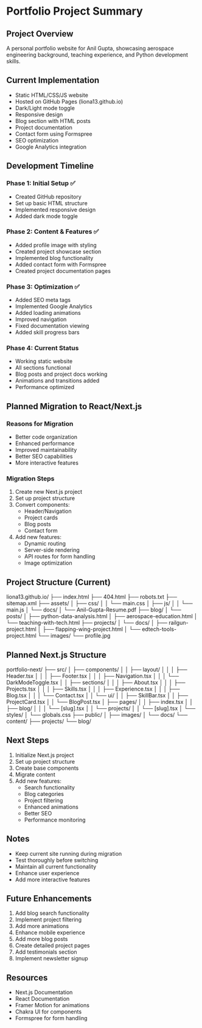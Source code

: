 # Portfolio Project Summary

## Project Overview
A personal portfolio website for Anil Gupta, showcasing aerospace engineering background, teaching experience, and Python development skills.

## Current Implementation
- Static HTML/CSS/JS website
- Hosted on GitHub Pages (liona13.github.io)
- Dark/Light mode toggle
- Responsive design
- Blog section with HTML posts
- Project documentation
- Contact form using Formspree
- SEO optimization
- Google Analytics integration

## Development Timeline

### Phase 1: Initial Setup ✅
- Created GitHub repository
- Set up basic HTML structure
- Implemented responsive design
- Added dark mode toggle

### Phase 2: Content & Features ✅
- Added profile image with styling
- Created project showcase section
- Implemented blog functionality
- Added contact form with Formspree
- Created project documentation pages

### Phase 3: Optimization ✅
- Added SEO meta tags
- Implemented Google Analytics
- Added loading animations
- Improved navigation
- Fixed documentation viewing
- Added skill progress bars

### Phase 4: Current Status
- Working static website
- All sections functional
- Blog posts and project docs working
- Animations and transitions added
- Performance optimized

## Planned Migration to React/Next.js
### Reasons for Migration
- Better code organization
- Enhanced performance
- Improved maintainability
- Better SEO capabilities
- More interactive features

### Migration Steps
1. Create new Next.js project
2. Set up project structure
3. Convert components:
   - Header/Navigation
   - Project cards
   - Blog posts
   - Contact form
4. Add new features:
   - Dynamic routing
   - Server-side rendering
   - API routes for form handling
   - Image optimization

## Project Structure (Current) 
liona13.github.io/
├── index.html
├── 404.html
├── robots.txt
├── sitemap.xml
├── assets/
│ ├── css/
│ │ └── main.css
│ ├── js/
│ │ └── main.js
│ └── docs/
│ └── Anil-Gupta-Resume.pdf
├── blog/
│ └── posts/
│ ├── python-data-analysis.html
│ ├── aerospace-education.html
│ └── teaching-with-tech.html
├── projects/
│ └── docs/
│ ├── railgun-project.html
│ ├── flapping-wing-project.html
│ └── edtech-tools-project.html
└── images/
└── profile.jpg


## Planned Next.js Structure
portfolio-next/
├── src/
│ ├── components/
│ │ ├── layout/
│ │ │ ├── Header.tsx
│ │ │ ├── Footer.tsx
│ │ │ ├── Navigation.tsx
│ │ │ └── DarkModeToggle.tsx
│ │ ├── sections/
│ │ │ ├── About.tsx
│ │ │ ├── Projects.tsx
│ │ │ ├── Skills.tsx
│ │ │ ├── Experience.tsx
│ │ │ ├── Blog.tsx
│ │ │ └── Contact.tsx
│ │ └── ui/
│ │ ├── SkillBar.tsx
│ │ ├── ProjectCard.tsx
│ │ └── BlogPost.tsx
│ ├── pages/
│ │ ├── index.tsx
│ │ ├── blog/
│ │ │ └── [slug].tsx
│ │ └── projects/
│ │ └── [slug].tsx
│ └── styles/
│ └── globals.css
├── public/
│ ├── images/
│ └── docs/
└── content/
├── projects/
└── blog/


## Next Steps
1. Initialize Next.js project
2. Set up project structure
3. Create base components
4. Migrate content
5. Add new features:
   - Search functionality
   - Blog categories
   - Project filtering
   - Enhanced animations
   - Better SEO
   - Performance monitoring

## Notes
- Keep current site running during migration
- Test thoroughly before switching
- Maintain all current functionality
- Enhance user experience
- Add more interactive features

## Future Enhancements
1. Add blog search functionality
2. Implement project filtering
3. Add more animations
4. Enhance mobile experience
5. Add more blog posts
6. Create detailed project pages
7. Add testimonials section
8. Implement newsletter signup

## Resources
- Next.js Documentation
- React Documentation
- Framer Motion for animations
- Chakra UI for components
- Formspree for form handling